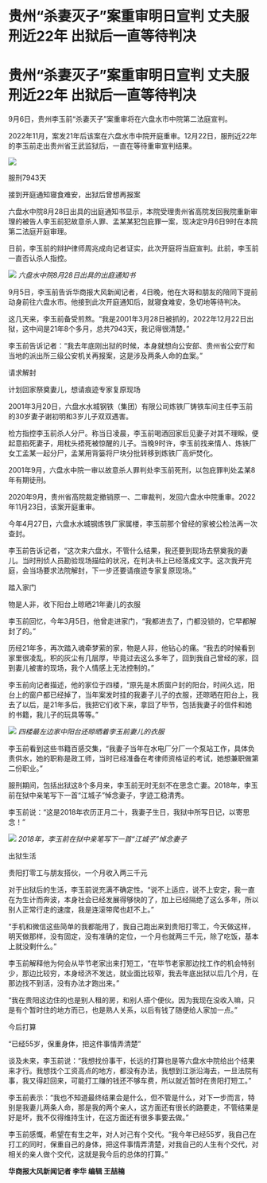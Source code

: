 # 贵州“杀妻灭子”案重审明日宣判 丈夫服刑近22年 出狱后一直等待判决

# 贵州“杀妻灭子”案重审明日宣判 丈夫服刑近22年 出狱后一直等待判决

9月6日，贵州李玉前“杀妻灭子”案重审将在六盘水市中院第二法庭宣判。

2022年11月，案发21年后该案在六盘水市中院开庭重审。12月22日，服刑近22年的李玉前走出贵州省王武监狱后，一直在等待重审宣判结果。

![](https://inews.gtimg.com/om_bt/OxgTZNDlMFbjSZ_Rot54BkXEpWdwWov3GvqBcVhnLsOP4AA/1000)

服刑7943天

接到开庭通知寝食难安，出狱后曾想再报案

六盘水中院8月28日出具的出庭通知书显示，本院受理贵州省高院发回我院重新审理的被告人李玉前犯故意杀人罪、孟某某犯包庇罪一案，现决定9月6日9时在本院第二法庭开庭审理。

日前，李玉前的辩护律师周兆成向记者证实，此次开庭将当庭宣判。此前，李玉前一直否认杀人指控。

![](https://inews.gtimg.com/om_bt/OZH2aXQX8Y0tMB1tFEdOTyZSbRPXc12KJUpDtU4FJPVWsAA/1000)
_六盘水中院8月28日出具的出庭通知书_

9月5日，李玉前告诉华商报大风新闻记者，4日晚，他在大哥和朋友的陪同下提前动身前往六盘水市。他接到此次开庭通知后，就寝食难安，急切地等待判决。

这几天来，李玉前备受煎熬。“我是2001年3月28日被抓的，2022年12月22日出狱，这中间是21年8个多月，总共7943天，我记得很清楚。”

李玉前告诉记者：“我去年底刚出狱的时候，本身就想向公安部、贵州省公安厅和当地的派出所三级公安机关再报案，这是涉及两条人命的血案。”

请求解封

计划回家祭奠妻儿，想请痕迹专家复原现场

2001年3月20日，六盘水水城钢铁（集团）有限公司炼铁厂铸铁车间主任李玉前的30岁妻子谢初明和3岁儿子双双遇害。

检方指控李玉前杀人分尸。称当日凌晨，李玉前喝酒回家后见妻子对其不理睬，便起意掐死妻子，用枕头捂死被惊醒的儿子。当晚9时许，李玉前找来情人、炼铁厂女工孟某一起分尸，孟某用背篓将尸块分批转移到炼铁厂高炉焚化。

2001年9月，六盘水中院一审以故意杀人罪判处李玉前死刑，以包庇罪判处孟某8年有期徒刑。

2020年9月，贵州省高院裁定撤销原一、二审裁判，发回六盘水中院重审。2022年11月23日，该案开庭重审。

今年4月27日，六盘水水城钢炼铁厂家属楼，李玉前那个曾经的家被公检法再一次查封。

李玉前告诉记者，“这次来六盘水，不管什么结果，我还要到现场去祭奠我的妻儿。当时刑侦人员勘验现场描绘的状况，在判决书上已经落成文字。这次我开完庭，会当场要求法院解封，下一步还要请痕迹专家复原现场。”

踏入家门

物是人非，收下阳台上晾晒21年妻儿的衣服

李玉前回忆，今年3月5日，他曾走进家门，“我都进去了，门都没锁的，它早都解封了的。”

历经21年多，再次踏入魂牵梦萦的家，物是人非，他钻心的痛。“我去的时候看到家里很凌乱，积的灰尘有几层厚，毕竟过去这么多年了，回到我自己曾经的家，回到妻儿被害的现场，我个人情感上无法控制的。”

李玉前向记者描述，他的家位于四楼，“原先是木质窗户封的阳台，时间久远，阳台上的窗户都已经掉了，当年案发时挂的我妻子儿子的衣服，还晾晒在阳台上，我去了以后，是21年多后，我把它们收下来，拿回了毕节，包括我妻子的信件和她的书籍，我儿子的玩具等等。”

![](https://inews.gtimg.com/om_bt/O-pIlfsRAUV2pq29HNMqntGn2puopoEs-j8QO3eRh0Em4AA/1000)
_四楼最左边家中阳台还晾晒着李玉前妻儿的衣服_

李玉前看到这些书籍百感交集，“我妻子当年在水电厂分厂一个泵站工作，具体负责供水，她的职称是政工师，当时已经准备在考律师资格证的考试，她想兼职做第二份职业。”

服刑期间，包括出狱这8个多月来，李玉前无时无刻不在思念亡妻。2018年，李玉前在狱中亲笔写下一首“江城子”悼念妻子，字迹工稳清秀。

李玉前说：“这是2018年农历正月二十，我妻子生日，我狱中所写日记，以寄思念！”

![](https://inews.gtimg.com/om_bt/OPTMu310q4pkaHGtT2QT1lqKxSDcftqy-T5vRSW5iH7Y0AA/1000)
_2018年，李玉前在狱中亲笔写下一首“江城子”悼念妻子_

出狱生活

贵阳打零工与朋友搭伙，一个月收入两三千元

对于出狱后的生活，李玉前说充满不确定性。“说不上适应，说不上安定，我一直在为生计而奔波，本身社会已经发展得够快的了，加上已经隔绝了这么多年，所以别人正常行走的速度，我是连滚带爬也赶不上。”

“手机和微信这些简单的我都能用了，我自己跑出来到贵阳打零工，今天做这样，明天做那样，没有固定，没有准确的定位，一个月也就两三千元，除了吃饭，基本上就没剩什么。”

李玉前解释他为何会从毕节老家出来打短工，“在毕节老家那边找工作的机会特别少，那边比较穷，本身经济不发达，就业面比较窄，我去年底出狱以后几个月，在那边找不到活，没有办法才跑出来。”

“我在贵阳这边住的也是别人租的房，和别人搭个便伙。因为我现在没收入嘛，只是有个暂时住的地方而已，也是熟人关系，以后有钱了随便给人家加一点。”

今后打算

“已经55岁，保重身体，把这件事情弄清楚”

谈及未来，李玉前说：“我想找份事干，长远的打算也是等六盘水中院给出个结果来才行。我想找个工资高点的地方，都没有办法，我想到江浙沿海去，一旦法院有事，我又得赶回来，可能打工赚的钱还不够车费，所以就近暂时在贵阳打短工。”

李玉前表示：“我也不知道最终结果会是什么，但不管是什么，对下一步而言，特别是我妻儿两条人命，那是我的两个亲人，这方面还有很长的路要走，不管结果是好是坏，我不仅得维持生计，在这方面还有很多事要去做。”

李玉前感慨，希望在有生之年，对人对己有个交代。“我今年已经55岁，我自己在打工的同时，保重自己的身体，把这件事情弄清楚，对我自己的人生有个交代，对相关的亲人做个交代，这就是我今后的总体的打算。”

**华商报大风新闻记者 李华 编辑 王喆楠**

